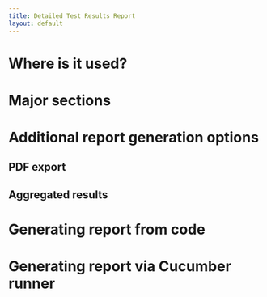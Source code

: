 ```yaml
---
title: Detailed Test Results Report
layout: default
---
```


# Where is it used?

# Major sections

# Additional report generation options

## PDF export

## Aggregated results

# Generating report from code

# Generating report via Cucumber runner

